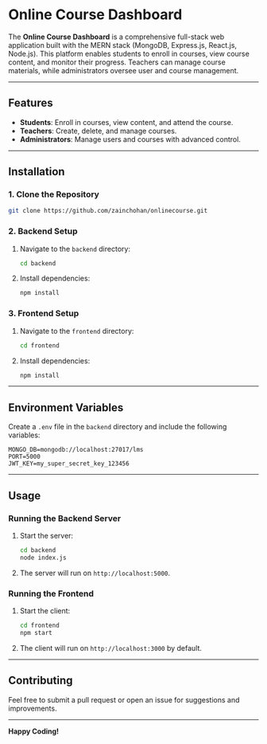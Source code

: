 
# Online Course Dashboard  

The **Online Course Dashboard** is a comprehensive full-stack web application built with the MERN stack (MongoDB, Express.js, React.js, Node.js). This platform enables students to enroll in courses, view course content, and monitor their progress. Teachers can manage course materials, while administrators oversee user and course management.  

---

## Features  
- **Students**: Enroll in courses, view content, and attend the course.  
- **Teachers**: Create, delete, and manage courses.  
- **Administrators**: Manage users and courses with advanced control.  

---

## Installation  

### 1. Clone the Repository  
```bash  
git clone https://github.com/zainchohan/onlinecourse.git  
```  

### 2. Backend Setup  
1. Navigate to the `backend` directory:  
   ```bash  
   cd backend  
   ```  
2. Install dependencies:  
   ```bash  
   npm install  
   ```  

### 3. Frontend Setup  
1. Navigate to the `frontend` directory:  
   ```bash  
   cd frontend  
   ```  
2. Install dependencies:  
   ```bash  
   npm install  
   ```  

---

## Environment Variables  

Create a `.env` file in the `backend` directory and include the following variables:  
```env  
MONGO_DB=mongodb://localhost:27017/lms  
PORT=5000  
JWT_KEY=my_super_secret_key_123456  
```  

---

## Usage  

### Running the Backend Server  
1. Start the server:  
   ```bash  
   cd backend  
   node index.js  
   ```  
2. The server will run on `http://localhost:5000`.  

### Running the Frontend   
1. Start the client:  
   ```bash  
   cd frontend  
   npm start  
   ```  
2. The client will run on `http://localhost:3000` by default.  

---

## Contributing  

Feel free to submit a pull request or open an issue for suggestions and improvements.  

---

**Happy Coding!**  
